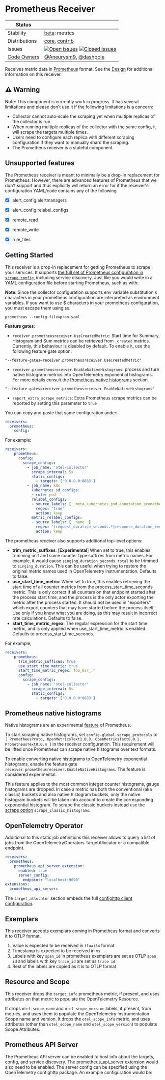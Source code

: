 # Prometheus Receiver

<!-- status autogenerated section -->
| Status        |           |
| ------------- |-----------|
| Stability     | [beta]: metrics   |
| Distributions | [core], [contrib] |
| Issues        | [![Open issues](https://img.shields.io/github/issues-search/open-telemetry/opentelemetry-collector-contrib?query=is%3Aissue%20is%3Aopen%20label%3Areceiver%2Fprometheus%20&label=open&color=orange&logo=opentelemetry)](https://github.com/open-telemetry/opentelemetry-collector-contrib/issues?q=is%3Aopen+is%3Aissue+label%3Areceiver%2Fprometheus) [![Closed issues](https://img.shields.io/github/issues-search/open-telemetry/opentelemetry-collector-contrib?query=is%3Aissue%20is%3Aclosed%20label%3Areceiver%2Fprometheus%20&label=closed&color=blue&logo=opentelemetry)](https://github.com/open-telemetry/opentelemetry-collector-contrib/issues?q=is%3Aclosed+is%3Aissue+label%3Areceiver%2Fprometheus) |
| [Code Owners](https://github.com/open-telemetry/opentelemetry-collector-contrib/blob/main/CONTRIBUTING.md#becoming-a-code-owner)    | [@Aneurysm9](https://www.github.com/Aneurysm9), [@dashpole](https://www.github.com/dashpole) |

[beta]: https://github.com/open-telemetry/opentelemetry-collector#beta
[core]: https://github.com/open-telemetry/opentelemetry-collector-releases/tree/main/distributions/otelcol
[contrib]: https://github.com/open-telemetry/opentelemetry-collector-releases/tree/main/distributions/otelcol-contrib
<!-- end autogenerated section -->

Receives metric data in [Prometheus](https://prometheus.io/) format. See the
[Design](DESIGN.md) for additional information on this receiver.

## ⚠️ Warning

Note: This component is currently work in progress. It has several limitations
and please don't use it if the following limitations is a concern:

* Collector cannot auto-scale the scraping yet when multiple replicas of the
  collector is run. 
* When running multiple replicas of the collector with the same config, it will
  scrape the targets multiple times.
* Users need to configure each replica with different scraping configuration
  if they want to manually shard the scraping.
* The Prometheus receiver is a stateful component.

## Unsupported features
The Prometheus receiver is meant to minimally be a drop-in replacement for Prometheus. However,
there are advanced features of Prometheus that we don't support and thus explicitly will return
an error for if the receiver's configuration YAML/code contains any of the following

- [x] alert_config.alertmanagers
- [x] alert_config.relabel_configs
- [x] remote_read
- [x] remote_write
- [x] rule_files


## Getting Started

This receiver is a drop-in replacement for getting Prometheus to scrape your
services. It supports [the full set of Prometheus configuration in `scrape_config`][sc],
including service discovery. Just like you would write in a YAML configuration
file before starting Prometheus, such as with:

**Note**: Since the collector configuration supports env variable substitution
`$` characters in your prometheus configuration are interpreted as environment
variables.  If you want to use $ characters in your prometheus configuration,
you must escape them using `$$`.

```shell
prometheus --config.file=prom.yaml
```

**Feature gates**:

- `receiver.prometheusreceiver.UseCreatedMetric`: Start time for Summary, Histogram 
  and Sum metrics can be retrieved from `_created` metrics. Currently, this behaviour
  is disabled by default. To enable it, use the following feature gate option:

```shell
"--feature-gates=receiver.prometheusreceiver.UseCreatedMetric"
```

- `receiver.prometheusreceiver.EnableNativeHistograms`: process and turn native histogram metrics into OpenTelemetry exponential histograms. For more details consult the [Prometheus native histograms](#prometheus-native-histograms) section.

```shell
"--feature-gates=receiver.prometheusreceiver.EnableNativeHistograms"
```

- `report_extra_scrape_metrics`: Extra Prometheus scrape metrics can be reported by setting this parameter to `true`

You can copy and paste that same configuration under:

```yaml
receivers:
  prometheus:
    config:
```

For example:

```yaml
receivers:
    prometheus:
      config:
        scrape_configs:
          - job_name: 'otel-collector'
            scrape_interval: 5s
            static_configs:
              - targets: ['0.0.0.0:8888']
          - job_name: k8s
            kubernetes_sd_configs:
            - role: pod
            relabel_configs:
            - source_labels: [__meta_kubernetes_pod_annotation_prometheus_io_scrape]
              regex: "true"
              action: keep
            metric_relabel_configs:
            - source_labels: [__name__]
              regex: "(request_duration_seconds.*|response_duration_seconds.*)"
              action: keep
```

The prometheus receiver also supports additional top-level options:

- **trim_metric_suffixes**: [**Experimental**] When set to true, this enables trimming unit and some counter type suffixes from metric names. For example, it would cause `singing_duration_seconds_total` to be trimmed to `singing_duration`. This can be useful when trying to restore the original metric names used in OpenTelemetry instrumentation. Defaults to false.
- **use_start_time_metric**: When set to true, this enables retrieving the start time of all counter metrics from the process_start_time_seconds metric. This is only correct if all counters on that endpoint started after the process start time, and the process is the only actor exporting the metric after the process started. It should not be used in "exporters" which export counters that may have started before the process itself. Use only if you know what you are doing, as this may result in incorrect rate calculations. Defaults to false.
- **start_time_metric_regex**: The regular expression for the start time metric, and is only applied when use_start_time_metric is enabled.  Defaults to process_start_time_seconds.

For example,

```yaml
receivers:
    prometheus:
      trim_metric_suffixes: true
      use_start_time_metric: true
      start_time_metric_regex: foo_bar_.*
      config:
        scrape_configs:
          - job_name: 'otel-collector'
            scrape_interval: 5s
            static_configs:
              - targets: ['0.0.0.0:8888']
```

## Prometheus native histograms

Native histograms are an experimental [feature](https://prometheus.io/docs/prometheus/latest/feature_flags/#native-histograms) of Prometheus.

To start scraping native histograms, set `config.global.scrape_protocols` to `[ PrometheusProto, OpenMetricsText1.0.0, OpenMetricsText0.0.1, PrometheusText0.0.4 ]`
in the receiver configuration. This requirement will be lifted once Prometheus can scrape native histograms over text formats.

To enable converting native histograms to OpenTelemetry exponential histograms, enable the feature gate `receiver.prometheusreceiver.EnableNativeHistograms`.
The feature is considered experimental.

This feature applies to the most common integer counter histograms, gauge histograms are dropped.
In case a metric has both the conventional (aka classic) buckets and also native histogram buckets, only the native histogram buckets will be
taken into account to create the corresponding exponential histogram. To scrape the classic buckets instead use the
[scrape option](https://prometheus.io/docs/prometheus/latest/configuration/configuration/#scrape_config) `scrape_classic_histograms`.

## OpenTelemetry Operator
Additional to this static job definitions this receiver allows to query a list of jobs from the 
OpenTelemetryOperators TargetAllocator or a compatible endpoint. 

```yaml
receivers:
  prometheus:
    prometheus_api_server_extension:
      enabled: true
      server_config:
        endpoint: "localhost:9090"
extensions:
  prometheus_api_server:
```

The `target_allocator` section embeds the full [confighttp client configuration][confighttp].

[confighttp]: https://github.com/open-telemetry/opentelemetry-collector/tree/main/config/confighttp#client-configuration

## Exemplars
This receiver accepts exemplars coming in Prometheus format and converts it to OTLP format.
1. Value is expected to be received in `float64` format
2. Timestamp is expected to be received in `ms`
3. Labels with key `span_id` in prometheus exemplars are set as OTLP `span id` and labels with key `trace_id` are set as `trace id`
4. Rest of the labels are copied as it is to OTLP format

[sc]: https://github.com/prometheus/prometheus/blob/v2.28.1/docs/configuration/configuration.md#scrape_config

## Resource and Scope

This receiver drops the `target_info` prometheus metric, if present, and uses attributes on
that metric to populate the OpenTelemetry Resource.

It drops `otel_scope_name` and `otel_scope_version` labels, if present, from metrics, and uses them to populate
the OpenTelemetry Instrumentation Scope name and version. It drops the `otel_scope_info` metric,
and uses attributes (other than `otel_scope_name` and `otel_scope_version`) to populate Scope
Attributes.

## Prometheus API Server
The Prometheus API server can be enabled to host info about the targets, config, and service discovery. The prometheus_api_server extension would also need to be enabled. The server config can be specified using the OpenTelemetry confighttp package. An example configuration would be:

```
```

